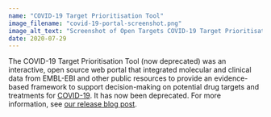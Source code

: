 ```yaml
---
name: "COVID-19 Target Prioritisation Tool"
image_filename: "covid-19-portal-screenshot.png"
image_alt_text: "Screenshot of Open Targets COVID-19 Target Prioritisation tool showing a data table with information about drug targets for COVID-19"
date: 2020-07-29
---
```

The COVID-19 Target Prioritisation Tool (now deprecated) was an interactive, open source web portal that integrated molecular and clinical data from EMBL-EBI and other public resources to provide an evidence-based framework to support decision-making on potential drug targets and treatments for <a href="https://platform.opentargets.org/disease/MONDO_0100096" target="_blank">COVID-19</a>. It has now been deprecated. For more information, see <a href="https://blog.opentargets.org/2020/07/29/covid-19-target-prioritisation-tool-released/" target="_blank">our release blog post</a>.
